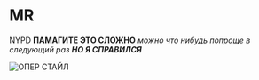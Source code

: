 # MR
NYPD
**ПАМАГИТЕ ЭТО СЛОЖНО** *можно что нибудь попроще в следующий раз*  ***НО Я СПРАВИЛСЯ***

![*ОПЕР СТАЙЛ*](https://pp.userapi.com/c844618/v844618304/6eb47/i45ssg-1YDk.jpg)
